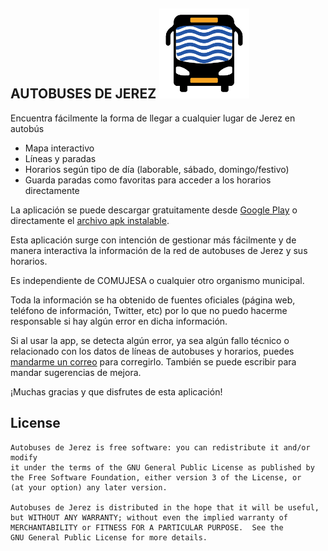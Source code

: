 AUTOBUSES DE JEREZ ![autobuses-jerez-icono](app/src/main/res/mipmap-xxhdpi/ic_app.png)
------------------

Encuentra fácilmente la forma de llegar a cualquier lugar de Jerez en autobús

- Mapa interactivo
- Líneas y paradas
- Horarios según tipo de día (laborable, sábado, domingo/festivo)
- Guarda paradas como favoritas para acceder a los horarios directamente

La aplicación se puede descargar gratuitamente desde
[Google Play](https://play.google.com/store/apps/details?id=com.triskelapps.busjerez)
o directamente el [archivo apk instalable](https://github.com/jbc25/autobuses-jerez/raw/master/app/release/app-release.apk).

Esta aplicación surge con intención de gestionar más fácilmente y de manera interactiva la información de la red de autobuses de Jerez y sus horarios.

Es independiente de COMUJESA o cualquier otro organismo municipal.

Toda la información se ha obtenido de fuentes oficiales (página web, teléfono de información, Twitter, etc) por lo que no puedo hacerme responsable si hay algún error en dicha información.

Si al usar la app, se detecta algún error, ya sea algún fallo técnico o relacionado con los datos de líneas de autobuses y horarios, puedes [mandarme un correo](mailto:julio@triskelapps.com) para corregirlo.
También se puede escribir para mandar sugerencias de mejora.

¡Muchas gracias y que disfrutes de esta aplicación!

License
-------

    Autobuses de Jerez is free software: you can redistribute it and/or modify
    it under the terms of the GNU General Public License as published by
    the Free Software Foundation, either version 3 of the License, or
    (at your option) any later version.

    Autobuses de Jerez is distributed in the hope that it will be useful,
    but WITHOUT ANY WARRANTY; without even the implied warranty of
    MERCHANTABILITY or FITNESS FOR A PARTICULAR PURPOSE.  See the
    GNU General Public License for more details.